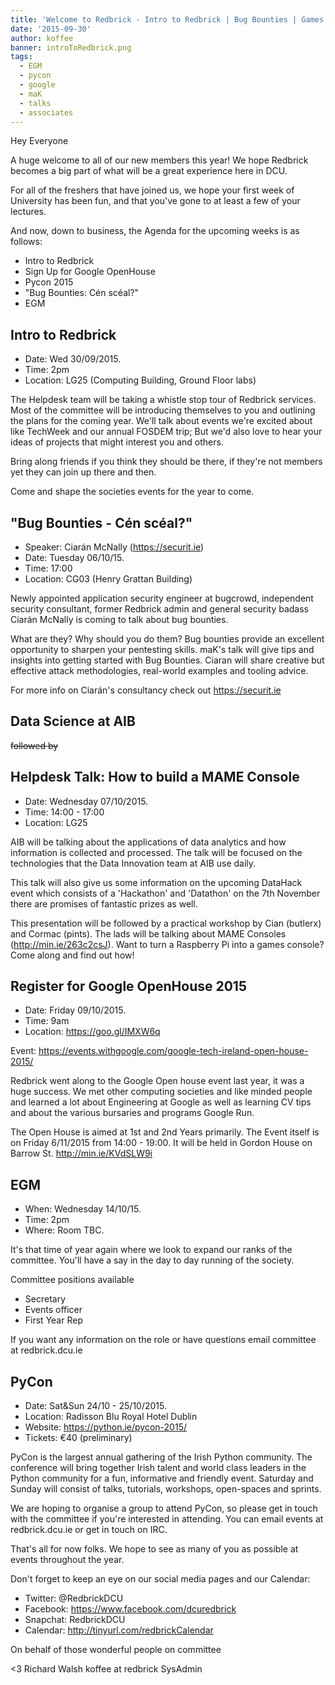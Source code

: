 ```yaml
---
title: 'Welcome to Redbrick - Intro to Redbrick | Bug Bounties | Games Consoles and much more'
date: '2015-09-30'
author: koffee
banner: introToRedbrick.png
tags:
  - EGM
  - pycon
  - google
  - maK
  - talks
  - associates
---
```


Hey Everyone

A huge welcome to all of our new members this year!
We hope Redbrick becomes a big part of what will be a great experience
here in DCU.

For all of the freshers that have joined us, we hope your first week
of University has been fun, and that you've gone to at least a few of
your lectures.

And now, down to business, the Agenda for the upcoming weeks is as follows:

- Intro to Redbrick
- Sign Up for Google OpenHouse
- Pycon 2015
- "Bug Bounties: Cén scéal?"
- EGM

 <!-- more -->

## Intro to Redbrick

 - Date: Wed 30/09/2015.
 - Time: 2pm
 - Location: LG25 (Computing Building, Ground Floor labs)

The Helpdesk team will be taking a whistle stop tour of Redbrick services.
Most of the committee will be introducing themselves to you and
outlining the plans for the coming year.
We'll talk about events we're excited about like TechWeek and our
annual FOSDEM trip;
But we'd also love to hear your ideas of projects that might interest
you and others.

Bring along friends if you think they should be there, if they're not
members yet they can join up there and then.

Come and shape the societies events for the year to come.

## "Bug Bounties - Cén scéal?"

 - Speaker: Ciarán McNally (https://securit.ie)
 - Date: Tuesday 06/10/15.
 - Time: 17:00
 - Location: CG03 (Henry Grattan Building)

Newly appointed application security engineer at bugcrowd, independent
security consultant, former
Redbrick admin and general security badass  Ciarán McNally is coming
to talk about bug bounties.

What are they? Why should you do them?
Bug bounties provide an excellent opportunity to sharpen your pentesting skills.
maK's talk will give tips and insights into getting started with Bug Bounties.
Ciaran will share creative but effective attack methodologies,
real-world examples and tooling advice.

For more info on Ciarán's consultancy check out https://securit.ie

## Data Science at AIB
~~followed by~~
## Helpdesk Talk: How to build a MAME Console

 - Date: Wednesday 07/10/2015.
 - Time: 14:00 - 17:00
 - Location: LG25

AIB will be talking about the applications of data analytics and how
information is collected and
processed. The talk will be focused on the technologies that the Data
Innovation team at AIB use
daily.

This talk will also give us some information on the upcoming DataHack
event which consists of a 'Hackathon' and 'Datathon' on the 7th
November there are promises of fantastic prizes as well.

This presentation will be followed by a practical workshop by Cian
(butlerx) and Cormac (pints).
The lads will be talking about MAME Consoles (http://min.ie/263c2csJ).
Want to turn a Raspberry Pi into a games console?
Come along and find out how!

## Register for Google OpenHouse 2015

 - Date: Friday 09/10/2015.
 - Time: 9am
 - Location: https://goo.gl/IMXW6q

Event: https://events.withgoogle.com/google-tech-ireland-open-house-2015/

Redbrick went along to the Google Open house event last year, it was a
huge success.
We met other computing societies and like minded people and learned
a lot about Engineering at Google as well as learning CV tips and about the
various bursaries and programs Google Run.

The Open House is aimed at 1st and 2nd Years primarily.
The Event itself is on Friday 6/11/2015 from 14:00 - 19:00.
It will be held in Gordon House on Barrow St. http://min.ie/KVdSLW9i

## EGM

 - When: Wednesday 14/10/15.
 - Time: 2pm
 - Where: Room TBC.

 It's that time of year again where we look to expand our ranks of the
 committee. You'll have a say in the day to day running of the society.

 Committee positions available
  - Secretary
  - Events officer
  - First Year Rep

If you want any information on the role or have questions email
committee at redbrick.dcu.ie

## PyCon

 - Date: Sat&Sun 24/10 - 25/10/2015.
 - Location: Radisson Blu Royal Hotel Dublin
 - Website: https://python.ie/pycon-2015/
 - Tickets: €40 (preliminary)

PyCon is the largest annual gathering of the Irish Python community.
The conference will bring together Irish talent and world class
leaders in the Python community for a fun, informative and friendly
event. Saturday and Sunday will consist of talks, tutorials,
workshops, open-spaces and sprints.

We are hoping to organise a group to attend PyCon, so please get in
touch with the committee if you're interested in attending.
You can email events at redbrick.dcu.ie or get in touch on IRC.



That's all for now folks.
We hope to see as many of you as possible at events throughout the year.

Don't forget to keep an eye on our social media pages and our Calendar:
 - Twitter:  @RedbrickDCU
 - Facebook: https://www.facebook.com/dcuredbrick
 - Snapchat: RedbrickDCU
 - Calendar: http://tinyurl.com/redbrickCalendar

On behalf of those wonderful people on committee

<3
Richard Walsh
koffee at redbrick
SysAdmin
